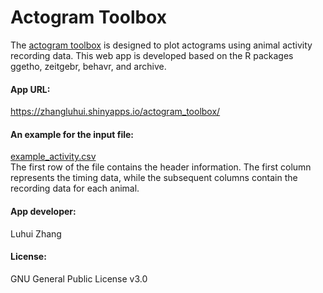 <h1><b>Actogram Toolbox</b></h1>  
The <a href="https://zhangluhui.shinyapps.io/actogram_toolbox/">actogram toolbox</a> is designed to plot actograms using animal activity recording data.
This web app is developed based on the R packages ggetho, zeitgebr, behavr, and archive.

<h4><b>App URL:</b></h4>
<a href="https://zhangluhui.shinyapps.io/actogram_toolbox/">https://zhangluhui.shinyapps.io/actogram_toolbox/</a>

<h4><b>An example for the input file:</b></h4>
<a href="https://zhangluhui.shinyapps.io/actogram_toolbox/">example_activity.csv</a>
<br>
The first row of the file contains the header information. The first column represents the timing data, while the subsequent columns contain the recording data for each animal.

<h4><b>App developer:</b></h4>
Luhui Zhang

<h4><b>License:</b></h4>
GNU General Public License v3.0
